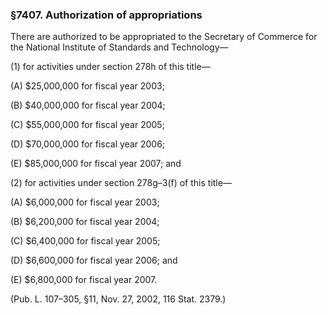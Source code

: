 ### §7407. Authorization of appropriations ###

There are authorized to be appropriated to the Secretary of Commerce for the National Institute of Standards and Technology—

(1) for activities under section 278h of this title—

(A) $25,000,000 for fiscal year 2003;

(B) $40,000,000 for fiscal year 2004;

(C) $55,000,000 for fiscal year 2005;

(D) $70,000,000 for fiscal year 2006;

(E) $85,000,000 for fiscal year 2007; and

(2) for activities under section 278g–3(f) of this title—

(A) $6,000,000 for fiscal year 2003;

(B) $6,200,000 for fiscal year 2004;

(C) $6,400,000 for fiscal year 2005;

(D) $6,600,000 for fiscal year 2006; and

(E) $6,800,000 for fiscal year 2007.

(Pub. L. 107–305, §11, Nov. 27, 2002, 116 Stat. 2379.)